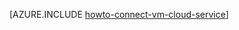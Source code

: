 <properties 
	pageTitle="Connettere macchine virtuali in un servizio cloud di Azure" 
	description="Informazioni sulla connessione di una macchina virtuale a un servizio cloud di Azure." 
	services="virtual-machines" 
	documentationCenter="" 
	authors="KBDAzure" 
	manager="timlt" 
	editor=""/>

<tags 
	ms.service="virtual-machines" 
	ms.workload="infrastructure-services" 
	ms.tgt_pltfrm="vm-multiple" 
	ms.devlang="na" 
	ms.topic="article" 
	ms.date="02/10/2015" 
	ms.author="kathydav"/>




[AZURE.INCLUDE [howto-connect-vm-cloud-service](../../includes/howto-connect-vm-cloud-service.md)]

<!--HONumber=45--> 
 